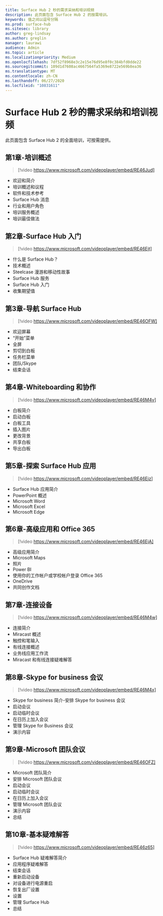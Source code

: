 ```yaml
---
title: Surface Hub 2 秒的需求采纳和培训视频
description: 此页面包含 Surface Hub 2 的按需培训。
keywords: 值之间以逗号分隔
ms.prod: surface-hub
ms.sitesec: library
author: greg-lindsay
ms.author: greglin
manager: laurawi
audience: Admin
ms.topic: article
ms.localizationpriority: Medium
ms.openlocfilehash: 7df52f8968e3c2e15e76d95e8f0c384bfd0dde22
ms.sourcegitcommit: 109d1d7608ac4667564fa5369e8722e569b8ea36
ms.translationtype: MT
ms.contentlocale: zh-CN
ms.lasthandoff: 06/27/2020
ms.locfileid: "10831611"
---
```

# Surface Hub 2 秒的需求采纳和培训视频

此页面包含 Surface Hub 2 的全面培训，可按需提供。

## 第1章-培训概述

> [!video https://www.microsoft.com/videoplayer/embed/RE46Jud] 

- 欢迎和简介
- 培训概述和议程
- 软件和技术参考
- Surface Hub 消息
- 行业和用户角色
- 培训服务概述
- 培训最佳做法

## 第2章-Surface Hub 入门

> [!video https://www.microsoft.com/videoplayer/embed/RE46Ejt] 

- 什么是 Surface Hub？
- 技术概述
- Steelcase 漫游和移动性故事
- Surface Hub 服务
- Surface Hub 入门
- 收集期望值

## 第3章-导航 Surface Hub

> [!video https://www.microsoft.com/videoplayer/embed/RE46OFW] 

- 欢迎屏幕
- “开始”菜单
- 全屏
- 剪切到白板
- 任务栏菜单
- 团队/Skype
- 结束会话

## 第4章-Whiteboarding 和协作

> [!video https://www.microsoft.com/videoplayer/embed/RE46M4v] 

- 白板简介
- 启动白板
- 白板工具
- 插入图片
- 更改背景
- 共享白板
- 导出白板 
 
## 第5章-探索 Surface Hub 应用

> [!video https://www.microsoft.com/videoplayer/embed/RE46Ejz] 

- Surface Hub 应用简介
- PowerPoint 概述
- Microsoft Word
- Microsoft Excel
- Microsoft Edge

## 第6章-高级应用和 Office 365

> [!video https://www.microsoft.com/videoplayer/embed/RE46EjA] 

- 高级应用简介
- Microsoft Maps
- 照片
- Power BI
- 使用你的工作帐户或学校帐户登录 Office 365
- OneDrive
- 共同创作文档

## 第7章-连接设备

> [!video https://www.microsoft.com/videoplayer/embed/RE46M4w] 

- 连接简介
- Miracast 概述
- 触控和笔输入
- 有线连接概述
- 业务线应用工作流
- Miracast 和有线连接疑难解答    
 
## 第8章-Skype for business 会议

> [!video https://www.microsoft.com/videoplayer/embed/RE46M4x] 

- Skype for business 简介-安排 Skype for business 会议
- 启动会议
- 启动临时会议
- 在日历上加入会议
- 管理 Skype for Business 会议
- 演示内容
    
## 第9章-Microsoft 团队会议

> [!video https://www.microsoft.com/videoplayer/embed/RE46OFZ] 

- Microsoft 团队简介
- 安排 Microsoft 团队会议
- 启动会议
- 启动临时会议
- 在日历上加入会议
- 管理 Microsoft 团队会议
- 演示内容
- 总结

## 第10章-基本疑难解答

> [!video https://www.microsoft.com/videoplayer/embed/RE46z65] 

- Surface Hub 疑难解答简介
- 应用程序疑难解答
- 结束会话
- 重新启动设备
- 对设备进行电源重启
- 恢复出厂设置
- 设置
- 管理 Surface Hub
- 总结
